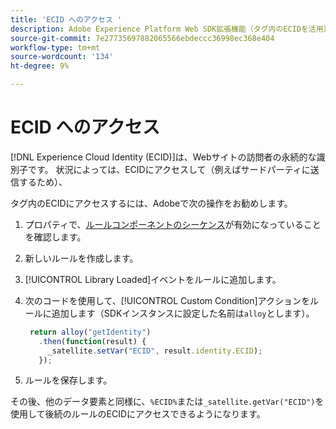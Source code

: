 ```yaml
---
title: 'ECID へのアクセス '
description: Adobe Experience Platform Web SDK拡張機能（タグ内のECIDを活用）
source-git-commit: 7e27735697882065566ebdeccc36998ec368e404
workflow-type: tm+mt
source-wordcount: '134'
ht-degree: 9%

---
```



# ECID へのアクセス

[!DNL Experience Cloud Identity (ECID)]は、Webサイトの訪問者の永続的な識別子です。 状況によっては、ECIDにアクセスして（例えばサードパーティに送信するため）、

タグ内のECIDにアクセスするには、Adobeで次の操作をお勧めします。

1. プロパティで、[ルールコンポーネントのシーケンス](https://experienceleague.adobe.com/docs/launch/using/ui/rules.html?lang=en#rule-component-sequencing)が有効になっていることを確認します。
1. 新しいルールを作成します。
1. [!UICONTROL Library Loaded]イベントをルールに追加します。
1. 次のコードを使用して、[!UICONTROL Custom Condition]アクションをルールに追加します（SDKインスタンスに設定した名前は`alloy`とします）。

   ```javascript
    return alloy("getIdentity")
      .then(function(result) {
        _satellite.setVar("ECID", result.identity.ECID);
      });
   ```

1. ルールを保存します。

その後、他のデータ要素と同様に、`%ECID%`または`_satellite.getVar("ECID")`を使用して後続のルールのECIDにアクセスできるようになります。
